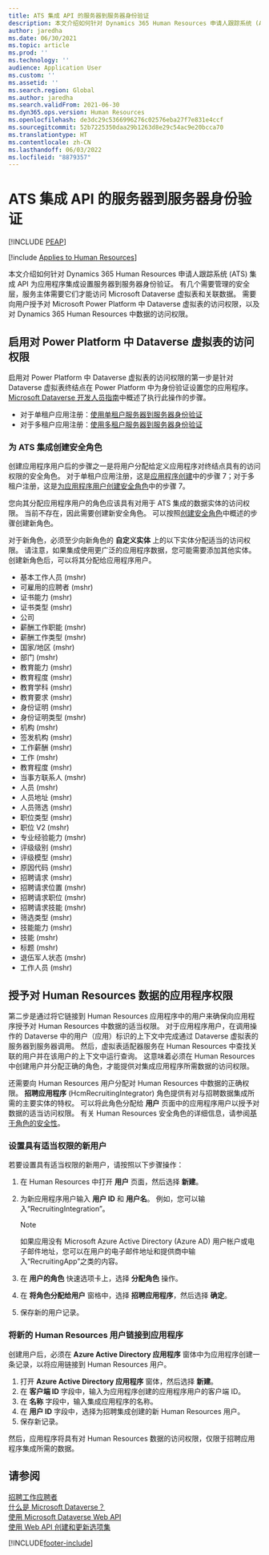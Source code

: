```yaml
---
title: ATS 集成 API 的服务器到服务器身份验证
description: 本文介绍如何针对 Dynamics 365 Human Resources 申请人跟踪系统 (ATS) 集成 API 为集成设置服务器到服务器身份验证。
author: jaredha
ms.date: 06/30/2021
ms.topic: article
ms.prod: ''
ms.technology: ''
audience: Application User
ms.custom: ''
ms.assetid: ''
ms.search.region: Global
ms.author: jaredha
ms.search.validFrom: 2021-06-30
ms.dyn365.ops.version: Human Resources
ms.openlocfilehash: de3dc29c5366996276c02576eba27f7e831e4ccf
ms.sourcegitcommit: 52b7225350daa29b1263d8e29c54ac9e20bcca70
ms.translationtype: HT
ms.contentlocale: zh-CN
ms.lasthandoff: 06/03/2022
ms.locfileid: "8879357"
---
```

# <a name="server-to-server-authentication-for-the-ats-integration-api"></a>ATS 集成 API 的服务器到服务器身份验证


[!INCLUDE [PEAP](../includes/peap-1.md)]

[!include [Applies to Human Resources](../includes/applies-to-hr.md)]

本文介绍如何针对 Dynamics 365 Human Resources 申请人跟踪系统 (ATS) 集成 API 为应用程序集成设置服务器到服务器身份验证。 有几个需要管理的安全层，服务主体需要它们才能访问 Microsoft Dataverse 虚拟表和关联数据。 需要向用户授予对 Microsoft Power Platform 中 Dataverse 虚拟表的访问权限，以及对 Dynamics 365 Human Resources 中数据的访问权限。

## <a name="enable-access-to-dataverse-virtual-tables-in-power-platform"></a>启用对 Power Platform 中 Dataverse 虚拟表的访问权限

启用对 Power Platform 中 Dataverse 虚拟表的访问权限的第一步是针对 Dataverse 虚拟表终结点在 Power Platform 中为身份验证设置您的应用程序。 [Microsoft Dataverse 开发人员指南](/powerapps/developer/data-platform)中概述了执行此操作的步骤。

  - 对于单租户应用注册：[使用单租户服务器到服务器身份验证](/powerapps/developer/data-platform/use-single-tenant-server-server-authentication)
  - 对于多租户应用注册：[使用多租户服务器到服务器身份验证](/powerapps/developer/data-platform/use-multi-tenant-server-server-authentication)

### <a name="creating-a-security-role-for-ats-integrations"></a>为 ATS 集成创建安全角色

创建应用程序用户后的步骤之一是将用户分配给定义应用程序对终结点具有的访问权限的安全角色。 对于单租户应用注册，这是[应用程序创建](/powerapps/developer/data-platform/use-single-tenant-server-server-authentication#application-user-creation)中的步骤 7；对于多租户注册，这是[为应用程序用户创建安全角色](/powerapps/developer/data-platform/use-multi-tenant-server-server-authentication#create-a-security-role-for-the-application-user)中的步骤 7。 

您向其分配应用程序用户的角色应该具有对用于 ATS 集成的数据实体的访问权限。 当前不存在，因此需要创建新安全角色。 可以按照[创建安全角色](/power-platform/admin/create-edit-security-role#create-a-security-role)中概述的步骤创建新角色。

对于新角色，必须至少向新角色的 **自定义实体** 上的以下实体分配适当的访问权限。 请注意，如果集成使用更广泛的应用程序数据，您可能需要添加其他实体。 创建新角色后，可以将其分配给应用程序用户。

  - 基本工作人员 (mshr)
  - 可雇用的应聘者 (mshr)
  - 证书能力 (mshr)
  - 证书类型 (mshr)
  - 公司
  - 薪酬工作职能 (mshr)
  - 薪酬工作类型 (mshr)
  - 国家/地区 (mshr)
  - 部门 (mshr)
  - 教育能力 (mshr)
  - 教育程度 (mshr)
  - 教育学科 (mshr)
  - 教育要求 (mshr)
  - 身份证明 (mshr)
  - 身份证明类型 (mshr)
  - 机构 (mshr)
  - 签发机构 (mshr)
  - 工作薪酬 (mshr)
  - 工作 (mshr)
  - 教育程度 (mshr)
  - 当事方联系人 (mshr)
  - 人员 (mshr)
  - 人员地址 (mshr)
  - 人员筛选 (mshr)
  - 职位类型 (mshr)
  - 职位 V2 (mshr)
  - 专业经验能力 (mshr)
  - 评级级别 (mshr)
  - 评级模型 (mshr)
  - 原因代码 (mshr)
  - 招聘请求 (mshr)
  - 招聘请求位置 (mshr)
  - 招聘请求职位 (mshr)
  - 招聘请求技能 (mshr)
  - 筛选类型 (mshr)
  - 技能能力 (mshr)
  - 技能 (mshr)
  - 标题 (mshr)
  - 退伍军人状态 (mshr)
  - 工作人员 (mshr)

## <a name="granting-application-permissions-to-human-resources-data"></a>授予对 Human Resources 数据的应用程序权限

第二步是通过将它链接到 Human Resources 应用程序中的用户来确保向应用程序授予对 Human Resources 中数据的适当权限。 对于应用程序用户，在调用操作的 Dataverse 中的用户（应用）标识的上下文中完成通过 Dataverse 虚拟表的服务器到服务器调用。 然后，虚拟表适配器服务在 Human Resources 中查找关联的用户并在该用户的上下文中运行查询。 这意味着必须在 Human Resources 中创建用户并分配正确的角色，才能提供对集成应用程序所需数据的访问权限。

还需要向 Human Resources 用户分配对 Human Resources 中数据的正确权限。 **招聘应用程序** (HcmRecruitingIntegrator) 角色提供有对与招聘数据集成所需的主要实体的特权。 可以将此角色分配给 **用户** 页面中的应用程序用户以授予对数据的适当访问权限。 有关 Human Resources 安全角色的详细信息，请参阅[基于角色的安全性](/dynamics365/fin-ops-core/dev-itpro/sysadmin/role-based-security)。

### <a name="set-up-the-new-user-with-appropriate-permissions"></a>设置具有适当权限的新用户

若要设置具有适当权限的新用户，请按照以下步骤操作：

  1. 在 Human Resources 中打开 **用户** 页面，然后选择 **新建**。
  2. 为新应用程序用户输入 **用户 ID** 和 **用户名**。 例如，您可以输入“RecruitingIntegration”。

      > [!NOTE]
      > 如果应用没有 Microsoft Azure Active Directory (Azure AD) 用户帐户或电子邮件地址，您可以在用户的电子邮件地址和提供商中输入“RecruitingApp”之类的内容。

  3. 在 **用户的角色** 快速选项卡上，选择 **分配角色** 操作。
  4. 在 **将角色分配给用户** 窗格中，选择 **招聘应用程序**，然后选择 **确定**。
  5. 保存新的用户记录。

### <a name="link-the-new-human-resources-user-to-the-application"></a>将新的 Human Resources 用户链接到应用程序

创建用户后，必须在 **Azure Active Directory 应用程序** 窗体中为应用程序创建一条记录，以将应用链接到 Human Resources 用户。

  1. 打开 **Azure Active Directory 应用程序** 窗体，然后选择 **新建**。
  2. 在 **客户端 ID** 字段中，输入为应用程序创建的应用程序用户的客户端 ID。
  3. 在 **名称** 字段中，输入集成应用程序的名称。
  4. 在 **用户 ID** 字段中，选择为招聘集成创建的新 Human Resources 用户。
  5. 保存新记录。

然后，应用程序将具有对 Human Resources 数据的访问权限，仅限于招聘应用程序集成所需的数据。

## <a name="see-also"></a>请参阅

[招聘工作应聘者](hr-personnel-recruit.md)<br>
[什么是 Microsoft Dataverse？](/powerapps/maker/data-platform/data-platform-intro)<br>
[使用 Microsoft Dataverse Web API](/powerapps/developer/data-platform/webapi/overview)<br>
[使用 Web API 创建和更新选项集](/powerapps/developer/data-platform/webapi/create-update-optionsets)<br>

[!INCLUDE[footer-include](../includes/footer-banner.md)]
